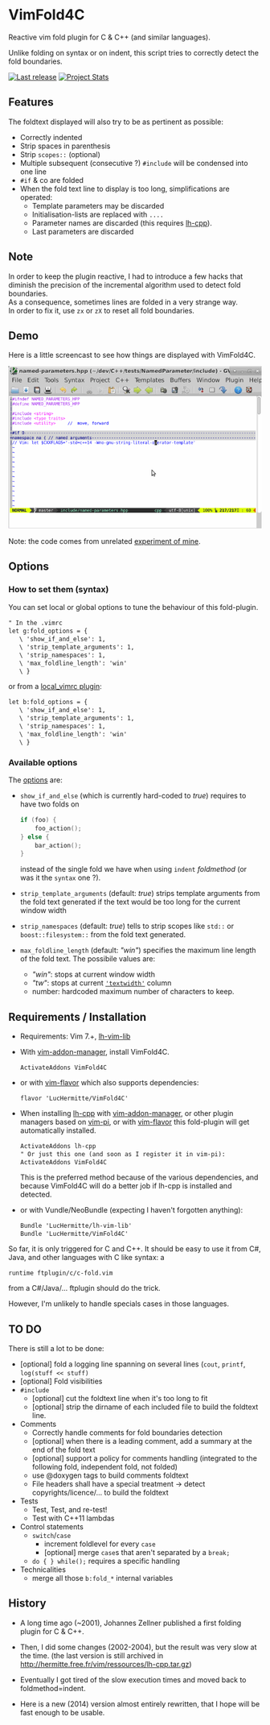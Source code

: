 VimFold4C
=========

Reactive vim fold plugin for C &amp; C++ (and similar languages).

Unlike folding on syntax or on indent, this script tries to correctly detect
the fold boundaries.

[![Last release](https://img.shields.io/github/tag/LucHermitte/VimFold4C.svg)](https://github.com/LucHermitte/VimFold4C/releases) [![Project Stats](https://www.openhub.net/p/21020/widgets/project_thin_badge.gif)](https://www.openhub.net/p/21020)

## Features

The foldtext displayed will also try to be as pertinent as possible:
- Correctly indented
- Strip spaces in parenthesis
- Strip `scopes::` (optional)
- Multiple subsequent (consecutive ?) `#include` will be condensed into one line
- `#if` & co are folded
- When the fold text line to display is too long, simplifications are operated:
    - Template parameters may be discarded
    - Initialisation-lists are replaced with  `....`
    - Parameter names are discarded (this requires [lh-cpp](https://github.com/LucHermitte/lh-cpp)).
    - Last parameters are discarded 


## Note
In order to keep the plugin reactive, I had to introduce a few hacks that
diminish the precision of the incremental algorithm used to detect fold
boundaries.  
As a consequence, sometimes lines are folded in a very strange way.  
In order to fix it, use `zx` or `zX` to reset all fold boundaries.

## Demo

Here is a little screencast to see how things are displayed with VimFold4C.

![VimFold4C demo](doc/screencast-vim-fold.gif "VimFold4C demo")

Note: the code comes from unrelated
[experiment of mine](https://github.com/LucHermitte/NamedParameter).

## Options

### How to set them (syntax)

You can set local or global options to tune the behaviour of this fold-plugin.
```vim
" In the .vimrc
let g:fold_options = {
   \ 'show_if_and_else': 1,
   \ 'strip_template_arguments': 1,
   \ 'strip_namespaces': 1,
   \ 'max_foldline_length': 'win'
   \ }
```
or from a [local_vimrc plugin](https://github.com/LucHermitte/local_vimrc):
```vim
let b:fold_options = {
   \ 'show_if_and_else': 1,
   \ 'strip_template_arguments': 1,
   \ 'strip_namespaces': 1,
   \ 'max_foldline_length': 'win'
   \ }
```

### Available options
The
[options](https://github.com/LucHermitte/lh-vim-lib/blob/master/doc/Options.md) are:

- `show_if_and_else` (which is currently hard-coded to _true_) requires to have
  two folds on

    ```c
    if (foo) {
        foo_action();
    } else {
        bar_action();
    }
    ```

    instead of the single fold we have when using `indent` _foldmethod_ (or was it
    the `syntax` one ?).

- `strip_template_arguments` (default: _true_) strips template arguments from
  the fold text generated if the text would be too long for the current window
  width

- `strip_namespaces` (default: _true_) tells to strip scopes like `std::` or
  `boost::filesystem::` from the fold text generated.

- `max_foldline_length` (default: _"win"_) specifies the maximum line length
  of the fold text. The possibile values are: 
  - _"win"_: stops at current window width
  - _"tw"_: stops at current [`'textwidth'`](http://vimhelp.appspot.com/options.txt.html#%27tw%27) column
  - number: hardcoded maximum number of characters to keep.

## Requirements / Installation

  * Requirements: Vim 7.+, [lh-vim-lib](http://github.com/LucHermitte/lh-vim-lib)

  * With [vim-addon-manager](https://github.com/MarcWeber/vim-addon-manager), install VimFold4C.

    ```vim
    ActivateAddons VimFold4C
    ```

  * or with [vim-flavor](http://github.com/kana/vim-flavor) which also supports
    dependencies:

    ```
    flavor 'LucHermitte/VimFold4C'
    ```

  * When installing [lh-cpp](http://github.com/LucHermitte/lh-cpp) with
    [vim-addon-manager](https://github.com/MarcWeber/vim-addon-manager), or
    other plugin managers based on
    [vim-pi](https://bitbucket.org/vimcommunity/vim-pi), or with
    [vim-flavor](http://github.com/kana/vim-flavor) this fold-plugin will get
    automatically installed.

    ```vim
    ActivateAddons lh-cpp
    " Or just this one (and soon as I register it in vim-pi):
    ActivateAddons VimFold4C
    ```

    This is the preferred method because of the various dependencies, and
    because VimFold4C will do a better job if lh-cpp is installed and detected.

  * or with Vundle/NeoBundle (expecting I haven't forgotten anything):

    ```vim
    Bundle 'LucHermitte/lh-vim-lib'
    Bundle 'LucHermitte/VimFold4C'
    ```

So far, it is only triggered for C and C++. It should be easy to use it from
C#, Java, and other languages with C like syntax: a

```vim
runtime ftplugin/c/c-fold.vim
```

from a C#/Java/... ftplugin should do the trick.

However, I'm unlikely to handle specials cases in those languages.

## TO DO
There is still a lot to be done:

- [optional] fold a logging line spanning on several lines (`cout`, `printf`,
  `log(stuff << stuff)`
- [optional] Fold visibilities
- `#include`
  - [optional] cut the foldtext line when it's too long to fit
  - [optional] strip the dirname of each included file to build the foldtext
    line.
- Comments
  - Correctly handle comments for fold boundaries detection
  - [optional] when there is a leading comment, add a summary at the end of the
    fold text
  - [optional] support a policy for comments handling (integrated to the
    following fold, independent fold, not folded)
  - use @doxygen tags to build comments foldtext
  - File headers shall have a special treatment -> detect
    copyrights/licence/... to build the foldtext
- Tests
  - Test, Test, and re-test!
  - Test with C++11 lambdas
- Control statements
  - `switch`/`case`
    - increment foldlevel for every `case`
    - [optional] merge `case`s that aren't separated by a `break;`
  - `do { } while();` requires a specific handling
- Technicalities
  - merge all those `b:fold_*` internal variables

## History
- A long time ago (~2001), Johannes Zellner published a first folding plugin
  for C & C++.
- Then, I did some changes (2002-2004), but the result was very slow at the
  time. (the last version is still archived in
  <http://hermitte.free.fr/vim/ressources/lh-cpp.tar.gz>)
- Eventually I got tired of the slow execution times and moved back to
  foldmethod=indent.

- Here is a new (2014) version almost entirely rewritten, that I hope will
  be fast enough to be usable.
